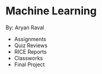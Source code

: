 # Machine Learning
By: Aryan Raval

- Assignments
- Quiz Reviews
- RICE Reports
- Classworks
- Final Project

